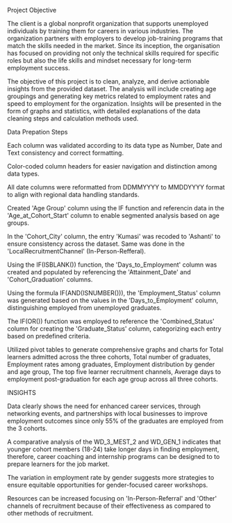 Project Objective

The client is a global nonprofit organization that supports unemployed individuals by training them for careers in various industries. The organization partners with employers to develop job-training programs that match the skills needed in the market. Since its inception, the organisation has focused on providing not only the technical skills required for specific roles but also the life skills and mindset necessary for long-term employment success.

The objective of this project is to clean, analyze, and derive actionable insights from the provided dataset. The analysis will include creating age groupings and generating key metrics related to employment rates and speed to employment for the organization. Insights will be presented in the form of graphs and statistics, with detailed explanations of the data cleaning steps and calculation methods used.

Data Prepation Steps

Each column was validated according to its data type as Number, Date and Text consistency and correct formatting.

Color-coded column headers for easier navigation and distinction among data types.

All date columns were reformatted from DDMMYYYY to MMDDYYYY format to align with regional data handling standards.

Created  'Age Group' column using the IF function and referencin data in the 'Age_at_Cohort_Start' column to enable segmented analysis based on age groups.

In the 'Cohort_City' column, the entry 'Kumasi' was recoded to 'Ashanti' to ensure consistency across the dataset. Same was done in the 'LocalRecruitmentChannel' (In-Person-Refferal).

Using the IF(ISBLANK()) function, the 'Days_to_Employment' column was created and populated by referencing the 'Attainment_Date' and 'Cohort_Graduation' columns.    

 Using the formula IF(AND(ISNUMBER())), the 'Employment_Status' column was generated based on the values in the 'Days_to_Employment' column, distinguishing employed from unemployed graduates.

The IF(OR()) function was employed to reference the 'Combined_Status' column for creating the 'Graduate_Status' column, categorizing each entry based on predefined criteria.

Utilized pivot tables to generate comprehensive graphs and charts for Total learners admitted across the three cohorts, Total number of graduates, Employment rates among graduates, Employment distribution by gender and age group, The top five learner recruitment channels, Average days to employment post-graduation for each age group across all three cohorts.

INSIGHTS

Data clearly shows the need for enhanced career services, through networking events, and  partnerships with local businesses to improve employment outcomes since only 55% of the graduates are employed from the 3 cohorts.

A comparative analysis of the WD_3_MEST_2 and WD_GEN_1 indicates that younger cohort members (18-24) take longer days in finding employment, therefore, career coaching and internship programs can be designed to to prepare learners for the job market. 

The variation in employment rate by gender suggests more strategies to ensure equitable opportunities for gender-focused career workshops.

Resources can be increased focusing on 'In-Person-Referral' and 'Other' channels of recruitment because of their effectiveness as compared to other methods of recruitment.
